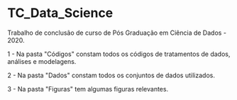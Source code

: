 # TC_Data_Science
Trabalho de conclusão de curso de Pós Graduação em Ciência de Dados - 2020.

1 - Na pasta "Códigos" constam todos os códigos de tratamentos de dados, análises e modelagens.

2 - Na pasta "Dados" constam todos os conjuntos de dados utilizados.

3 - Na pasta "Figuras" tem algumas figuras relevantes.

